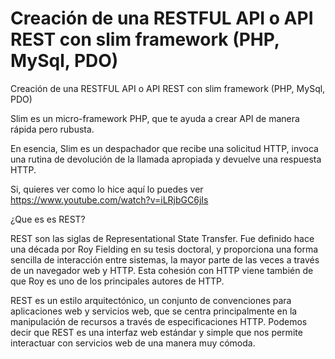 # Creación de una RESTFUL API o API REST con slim framework (PHP, MySql, PDO)

Creación de una RESTFUL API o API REST con slim framework (PHP, MySql, PDO)

Slim es un micro-framework PHP, que te ayuda a crear API de manera rápida pero rubusta.

En esencia, Slim es un despachador que recibe una solicitud HTTP, invoca una rutina de devolución de la llamada apropiada y devuelve una respuesta HTTP.

Si, quieres ver como lo hice aquí lo puedes ver 
https://www.youtube.com/watch?v=iLRjbGC6jIs

¿Que es es REST?

REST son las siglas de Representational State Transfer. Fue definido hace una década por Roy Fielding en su tesis doctoral, y proporciona una forma sencilla de interacción entre sistemas, la mayor parte de las veces a través de un navegador web y HTTP. Esta cohesión con HTTP viene también de que Roy es uno de los principales autores de HTTP.

REST es un estilo arquitectónico, un conjunto de convenciones para aplicaciones web y servicios web, que se centra principalmente en la manipulación de recursos a través de especificaciones HTTP. Podemos decir que REST es una interfaz web estándar y simple que nos permite interactuar con servicios web de una manera muy cómoda.
